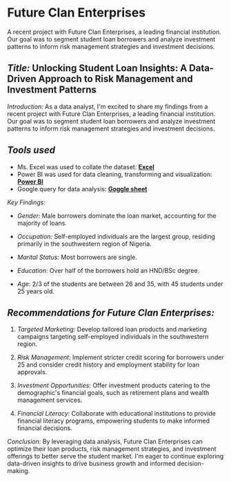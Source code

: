 # Future Clan Enterprises
A recent project with Future Clan Enterprises, a leading financial institution. Our goal was to segment student loan borrowers and analyze investment patterns to inform risk management strategies and investment decisions.

## *Title:* Unlocking Student Loan Insights: A Data-Driven Approach to Risk Management and Investment Patterns

*Introduction:*
As a data analyst, I'm excited to share my findings from a recent project with Future Clan Enterprises, a leading financial institution. Our goal was to segment student loan borrowers and analyze investment patterns to inform risk management strategies and investment decisions.

## *Tools used* 
- Ms. Excel was used to collate the dataset: [**Excel**](https://www.microsoft.com/en-us/microsoft-365/excel)
- Power BI was used for data cleaning, transforming and visualization: [**Power BI**](https://www.microsoft.com/en-us/download/details.aspx?id=58494)
- Google query for data analysis: [**Goggle sheet**](https://docs.google.com/spreadsheets/d/11MoVlSxmFd1EUiEVzB6q9PzmzWZ7HouWUlskt1FLj8A/edit?gid=0#gid=0)



*Key Findings:*

- *Gender:* Male borrowers dominate the loan market, accounting for the majority of loans.

- *Occupation:* Self-employed individuals are the largest group, residing primarily in the southwestern region of Nigeria.

- *Marital Status:* Most borrowers are single.

- *Education:* Over half of the borrowers hold an HND/BSc degree.

- *Age:* 2/3 of the students are between 26 and 35, with 45 students under 25 years old.

## *Recommendations for Future Clan Enterprises:*

1. *Targeted Marketing:* Develop tailored loan products and marketing campaigns targeting self-employed individuals in the southwestern region.

2. *Risk Management:* Implement stricter credit scoring for borrowers under 25 and consider credit history and employment stability for loan approvals.

3. *Investment Opportunities:* Offer investment products catering to the demographic's financial goals, such as retirement plans and wealth management services.

4. *Financial Literacy:* Collaborate with educational institutions to provide financial literacy programs, empowering students to make informed financial decisions.

*Conclusion:*
By leveraging data analysis, Future Clan Enterprises can optimize their loan products, risk management strategies, and investment offerings to better serve the student market. I'm eager to continue exploring data-driven insights to drive business growth and informed decision-making.
